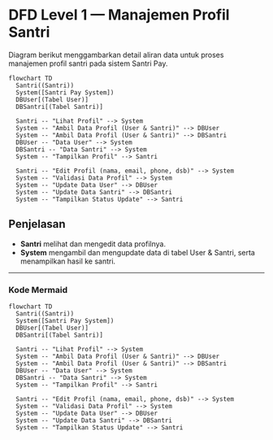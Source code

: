 # DFD Level 1 — Manajemen Profil Santri

Diagram berikut menggambarkan detail aliran data untuk proses manajemen profil santri pada sistem Santri Pay.

```mermaid
flowchart TD
  Santri((Santri))
  System([Santri Pay System])
  DBUser[(Tabel User)]
  DBSantri[(Tabel Santri)]

  Santri -- "Lihat Profil" --> System
  System -- "Ambil Data Profil (User & Santri)" --> DBUser
  System -- "Ambil Data Profil (User & Santri)" --> DBSantri
  DBUser -- "Data User" --> System
  DBSantri -- "Data Santri" --> System
  System -- "Tampilkan Profil" --> Santri

  Santri -- "Edit Profil (nama, email, phone, dsb)" --> System
  System -- "Validasi Data Profil" --> System
  System -- "Update Data User" --> DBUser
  System -- "Update Data Santri" --> DBSantri
  System -- "Tampilkan Status Update" --> Santri
```

## Penjelasan
- **Santri** melihat dan mengedit data profilnya.
- **System** mengambil dan mengupdate data di tabel User & Santri, serta menampilkan hasil ke santri.

---

### Kode Mermaid
```mermaid
flowchart TD
  Santri((Santri))
  System([Santri Pay System])
  DBUser[(Tabel User)]
  DBSantri[(Tabel Santri)]

  Santri -- "Lihat Profil" --> System
  System -- "Ambil Data Profil (User & Santri)" --> DBUser
  System -- "Ambil Data Profil (User & Santri)" --> DBSantri
  DBUser -- "Data User" --> System
  DBSantri -- "Data Santri" --> System
  System -- "Tampilkan Profil" --> Santri

  Santri -- "Edit Profil (nama, email, phone, dsb)" --> System
  System -- "Validasi Data Profil" --> System
  System -- "Update Data User" --> DBUser
  System -- "Update Data Santri" --> DBSantri
  System -- "Tampilkan Status Update" --> Santri
``` 